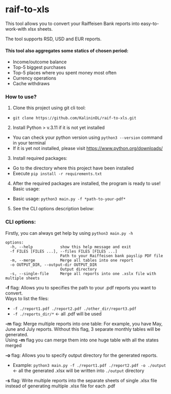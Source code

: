 # raif-to-xls

This tool allows you to convert your Raiffeisen Bank reports into easy-to-work-with xlsx sheets.

The tool supports RSD, USD and EUR reports.

#### This tool also aggregates some statics of chosen period:
* Income/outcome balance
* Top-5 biggest purchases
* Top-5 places where you spent money most often
* Currency operations
* Cache withdraws

### How to use?
1. Clone this project using git cli tool:
 * `git clone https://github.com/KalininDL/raif-to-xls.git`
2. Install Python > v.3.11 if it is not yet installed
 * You can check your python version using `python3 --version` command in your terminal
 * If it is yet not installed, please visit https://www.python.org/downloads/
3. Install required packages:
 * Go to the directory where this project have been installed
 * Execute `pip install -r requirements.txt`
4. After the required packages are installed, the program is ready to use! Basic usage:
 * Basic usage: `python3 main.py -f *path-to-your-pdf*`
5. See the CLI options description below:

### CLI options:
Firstly, you can always get help by using `python3 main.py -h`

```
options:
  -h, --help            show this help message and exit
  -f FILES [FILES ...], --files FILES [FILES ...]
                        Path to your Raiffeisen bank payslip PDF file
  -m, --merge           Merge all tables into one report
  -o OUTPUT_DIR, --output-dir OUTPUT_DIR
                        Output directory
  -s, --single-file     Merge all reports into one .xslx file with multiple sheets

```

**-f** flag: Allows you to specifies the path to your .pdf reports you want to convert.  
Ways to list the files:
* `-f ./report1.pdf ./report2.pdf ./other_dir/report3.pdf`
* `-f ./reports_dir/*` <- all .pdf will be used

**-m** flag: Merge multiple reports into one table:
For example, you have May, June and July reports. Without this flag, 3 separate monthly tables will be generated.  
Using **-m** flag you can merge them into one huge table with all the states merged

**-o** flag: Allows you to specify output directory for the generated reports. 
* Example: `python3 main.py -f ./report1.pdf ./report2.pdf -o ./output` <- all the generated .xlsx will be written into `./output` directory

**-s** flag: Write multiple reports into the separate sheets of single .xlsx file instead of generating multiple .xlsx file for each .pdf